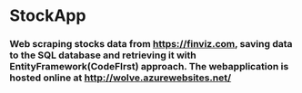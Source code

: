 # StockApp
### Web scraping stocks data from https://finviz.com, saving data to the SQL database and retrieving it with EntityFramework(CodeFIrst) approach. The webapplication is hosted online at http://wolve.azurewebsites.net/
